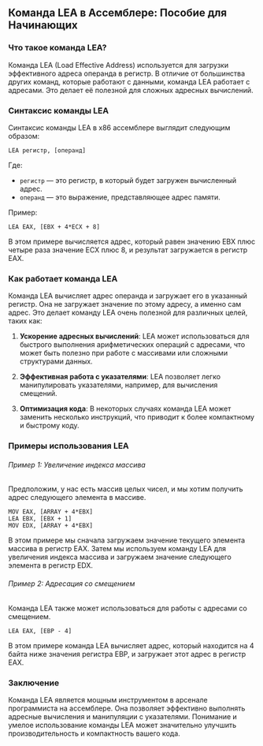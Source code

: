 ## Команда LEA в Ассемблере: Пособие для Начинающих

### Что такое команда LEA?

Команда LEA (Load Effective Address) используется для загрузки эффективного адреса операнда в регистр. В отличие от большинства других команд, которые работают с данными, команда LEA работает с адресами. Это делает её полезной для сложных адресных вычислений.

### Синтаксис команды LEA

Синтаксис команды LEA в x86 ассемблере выглядит следующим образом:

```assembly
LEA регистр, [операнд]
```

Где:
- `регистр` — это регистр, в который будет загружен вычисленный адрес.
- `операнд` — это выражение, представляющее адрес памяти.

Пример:
```assembly
LEA EAX, [EBX + 4*ECX + 8]
```

В этом примере вычисляется адрес, который равен значению EBX плюс четыре раза значение ECX плюс 8, и результат загружается в регистр EAX.

### Как работает команда LEA

Команда LEA вычисляет адрес операнда и загружает его в указанный регистр. Она не загружает значение по этому адресу, а именно сам адрес. Это делает команду LEA очень полезной для различных целей, таких как:

1. **Ускорение адресных вычислений**: LEA может использоваться для быстрого выполнения арифметических операций с адресами, что может быть полезно при работе с массивами или сложными структурами данных.

2. **Эффективная работа с указателями**: LEA позволяет легко манипулировать указателями, например, для вычисления смещений.

3. **Оптимизация кода**: В некоторых случаях команда LEA может заменить несколько инструкций, что приводит к более компактному и быстрому коду.

### Примеры использования LEA

###### Пример 1: Увеличение индекса массива
Предположим, у нас есть массив целых чисел, и мы хотим получить адрес следующего элемента в массиве. 

```assembly
MOV EAX, [ARRAY + 4*EBX]
LEA EBX, [EBX + 1]
MOV EDX, [ARRAY + 4*EBX]
```

В этом примере мы сначала загружаем значение текущего элемента массива в регистр EAX. Затем мы используем команду LEA для увеличения индекса массива и загружаем значение следующего элемента в регистр EDX.

###### Пример 2: Адресация со смещением
Команда LEA также может использоваться для работы с адресами со смещением.

```assembly
LEA EAX, [EBP - 4]
```

В этом примере команда LEA вычисляет адрес, который находится на 4 байта ниже значения регистра EBP, и загружает этот адрес в регистр EAX.

### Заключение

Команда LEA является мощным инструментом в арсенале программиста на ассемблере. Она позволяет эффективно выполнять адресные вычисления и манипуляции с указателями. Понимание и умелое использование команды LEA может значительно улучшить производительность и компактность вашего кода.